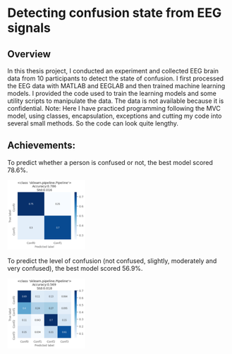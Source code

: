 # Detecting confusion state from EEG signals
## Overview
 In this thesis project, I conducted an experiment and collected EEG brain data from 10 participants to detect the state of confusion. I first processed the EEG data with MATLAB and EEGLAB and then trained machine learning models. I provided the code used to train the learning models and some utility scripts to manipulate the data. The data is not available because it is confidential.
 Note: Here I have practiced programming following the MVC model, using classes, encapsulation, exceptions and cutting my code into several small methods. So the code can look quite lengthy.
 
## Achievements:
To predict whether a person is confused or not, the best model scored 78.6%. 

<p><img src="https://github.com/carodak/DetectingConfusion/blob/main/DetectingConfusion/pictures/2conf.png" width=35% height=35%></p>

To predict the level of confusion (not confused, slightly, moderately and very confused), the best model scored 56.9%.

<p><img src="https://github.com/carodak/DetectingConfusion/blob/main/DetectingConfusion/pictures/4conf.png" width=35% height=35%></p>
